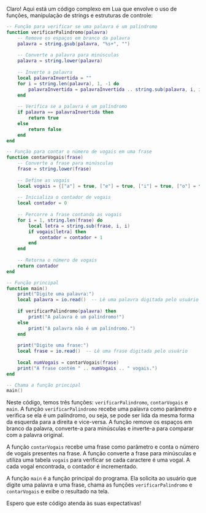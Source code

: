 Claro! Aqui está um código complexo em Lua que envolve o uso de funções, manipulação de strings e estruturas de controle:

```lua
-- Função para verificar se uma palavra é um palíndromo
function verificarPalindromo(palavra)
    -- Remove os espaços em branco da palavra
    palavra = string.gsub(palavra, "%s+", "")
    
    -- Converte a palavra para minúsculas
    palavra = string.lower(palavra)
    
    -- Inverte a palavra
    local palavraInvertida = ""
    for i = string.len(palavra), 1, -1 do
        palavraInvertida = palavraInvertida .. string.sub(palavra, i, i)
    end
    
    -- Verifica se a palavra é um palíndromo
    if palavra == palavraInvertida then
        return true
    else
        return false
    end
end

-- Função para contar o número de vogais em uma frase
function contarVogais(frase)
    -- Converte a frase para minúsculas
    frase = string.lower(frase)
    
    -- Define as vogais
    local vogais = {["a"] = true, ["e"] = true, ["i"] = true, ["o"] = true, ["u"] = true}
    
    -- Inicializa o contador de vogais
    local contador = 0
    
    -- Percorre a frase contando as vogais
    for i = 1, string.len(frase) do
        local letra = string.sub(frase, i, i)
        if vogais[letra] then
            contador = contador + 1
        end
    end
    
    -- Retorna o número de vogais
    return contador
end

-- Função principal
function main()
    print("Digite uma palavra:")
    local palavra = io.read()  -- Lê uma palavra digitada pelo usuário
    
    if verificarPalindromo(palavra) then
        print("A palavra é um palíndromo!")
    else
        print("A palavra não é um palíndromo.")
    end
    
    print("Digite uma frase:")
    local frase = io.read()  -- Lê uma frase digitada pelo usuário
    
    local numVogais = contarVogais(frase)
    print("A frase contém " .. numVogais .. " vogais.")
end

-- Chama a função principal
main()
```

Neste código, temos três funções: `verificarPalindromo`, `contarVogais` e `main`. A função `verificarPalindromo` recebe uma palavra como parâmetro e verifica se ela é um palíndromo, ou seja, se pode ser lida da mesma forma da esquerda para a direita e vice-versa. A função remove os espaços em branco da palavra, converte-a para minúsculas e inverte-a para comparar com a palavra original.

A função `contarVogais` recebe uma frase como parâmetro e conta o número de vogais presentes na frase. A função converte a frase para minúsculas e utiliza uma tabela `vogais` para verificar se cada caractere é uma vogal. A cada vogal encontrada, o contador é incrementado.

A função `main` é a função principal do programa. Ela solicita ao usuário que digite uma palavra e uma frase, chama as funções `verificarPalindromo` e `contarVogais` e exibe o resultado na tela.

Espero que este código atenda às suas expectativas!